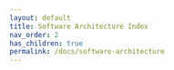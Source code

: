 ```yaml
---
layout: default
title: Software Architecture Index
nav_order: 2
has_children: true
permalink: /docs/software-architecture
---
```



